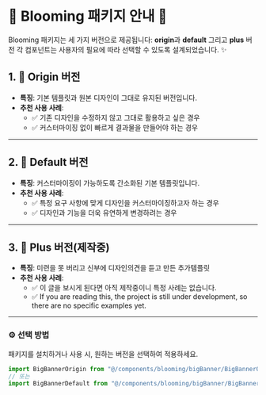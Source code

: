 # 🌸 Blooming 패키지 안내 🌸

Blooming 패키지는 세 가지 버전으로 제공됩니다: **origin**과 **default** 그리고 **plus** 버전 
각 컴포넌트는 사용자의 필요에 따라 선택할 수 있도록 설계되었습니다. ✨

## 1. 🌟 Origin 버전
- **특징**: 기본 템플릿과 원본 디자인이 그대로 유지된 버전입니다.
- **추천 사용 사례**:
    - ✅ 기존 디자인을 수정하지 않고 그대로 활용하고 싶은 경우
    - ✅ 커스터마이징 없이 빠르게 결과물을 만들어야 하는 경우

---

## 2. 🎨 Default 버전
- **특징**: 커스터마이징이 가능하도록 간소화된 기본 템플릿입니다.
- **추천 사용 사례**:
    - ✅ 특정 요구 사항에 맞게 디자인을 커스터마이징하고자 하는 경우
    - ✅ 디자인과 기능을 더욱 유연하게 변경하려는 경우

---

## 3. 🌸 Plus 버전(제작중)
- **특징**: 미련을 못 버리고 신부에 디자인의견을 듣고 만든 추가템플릿
- **추천 사용 사례**:
  - ✅ 이 글을 보시게 된다면 아직 제작중이니 특정 사례는 없습니다.
  - ✅ If you are reading this, the project is still under development, so there are no specific examples yet.

---

### ⚙️ 선택 방법
패키지를 설치하거나 사용 시, 원하는 버전을 선택하여 적용하세요.
```js
import BigBannerOrigin from "@/components/blooming/bigBanner/BigBannerOrigin.vue";
// 또는
import BigBannerDefault from "@/components/blooming/bigBanner/BigBannerDefault.vue";